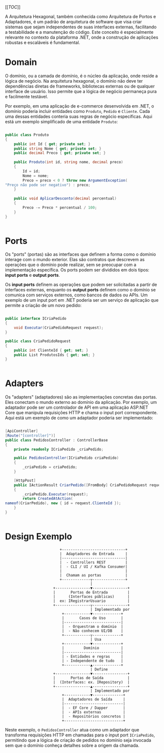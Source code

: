 [[_TOC_]]

A Arquitetura Hexagonal, também conhecida como Arquitetura de Portos e Adaptadores, é um padrão de arquitetura de software que visa criar sistemas que sejam independentes de suas interfaces externas, facilitando a testabilidade e a manutenção do código. Este conceito é especialmente relevante no contexto da plataforma .NET, onde a construção de aplicações robustas e escaláveis é fundamental.

# Domain

O domínio, ou a camada de domínio, é o núcleo da aplicação, onde reside a lógica de negócio. Na arquitetura hexagonal, o domínio não deve ter dependências diretas de frameworks, bibliotecas externas ou de qualquer interface de usuário. Isso permite que a lógica de negócio permaneça pura e facilmente testável.

Por exemplo, em uma aplicação de e-commerce desenvolvida em .NET, o domínio poderia incluir entidades como `Produto`, `Pedido` e `Cliente`. Cada uma dessas entidades conteria suas regras de negócio específicas. Aqui está um exemplo simplificado de uma entidade `Produto`:

```csharp

public class Produto
{
    public int Id { get; private set; }
    public string Nome { get; private set; }
    public decimal Preco { get; private set; }
    
    public Produto(int id, string nome, decimal preco)
    {
        Id = id;
        Nome = nome;
        Preco = preco < 0 ? throw new ArgumentException(
"Preço não pode ser negativo") : preco;
    }
    
    public void AplicarDesconto(decimal percentual)
    {
        Preco -= Preco * percentual / 100;
    }
}
    
```

# Ports

Os "ports" (portas) são as interfaces que definem a forma como o domínio interage com o mundo exterior. Elas são contratos que descrevem as operações que o domínio pode realizar, sem se preocupar com a implementação específica. Os ports podem ser divididos em dois tipos: **input ports** e **output ports**.

Os **input ports** definem as operações que podem ser solicitadas a partir de interfaces externas, enquanto os **output ports** definem como o domínio se comunica com serviços externos, como bancos de dados ou APIs. Um exemplo de um input port em .NET poderia ser um serviço de aplicação que permite a criação de um novo pedido:

```csharp

public interface ICriaPedido
{
    void Executar(CriaPedidoRequest request);
}

public class CriaPedidoRequest
{
    public int ClienteId { get; set; }
    public List ProdutosIds { get; set; }
}
    
```

# Adapters

Os "adapters" (adaptadores) são as implementações concretas das portas. Eles conectam o mundo externo ao domínio da aplicação. Por exemplo, um adaptador pode ser um controlador de API em uma aplicação ASP.NET Core que manipula requisições HTTP e chama o input port correspondente. Aqui está um exemplo de como um adaptador poderia ser implementado:

```csharp

[ApiController]
[Route("[controller]")]
public class PedidosController : ControllerBase
{
    private readonly ICriaPedido _criaPedido;

    public PedidosController(ICriaPedido criaPedido)
    {
        _criaPedido = criaPedido;
    }

    [HttpPost]
    public IActionResult CriarPedido([FromBody] CriaPedidoRequest request)
    {
        _criaPedido.Executar(request);
        return CreatedAtAction(
nameof(CriarPedido), new { id = request.ClienteId });
    }
}
    
```

# Design Exemplo
```plaintext
                         +-----------------------------+
                         |  Adaptadores de Entrada     |
                         |-----------------------------|
                         |  - Controllers REST         |
                         |  - CLI / UI / Kafka Consumer|
                         |                             |
                         |  Chamam as portas           |
                         +-------------┬---------------+
                                       |
                      +----------------▼----------------+
                      |       Portas de Entrada         |
                      |      (Interfaces públicas)      |
                      |  ex: IRegistrarUsuario          |
                      +----------------┬----------------+
                                       | Implementado por
                          +------------▼-------------+
                          |       Casos de Uso       |
                          |--------------------------|
                          |  - Orquestram o domínio  |
                          |  - Não conhecem UI/DB    |
                          +------------┬-------------+
                                       | Usa
                          +------------▼-------------+
                          |         Domínio          |
                          |--------------------------|
                          | - Entidades e regras     |
                          | - Independente de tudo   |
                          +------------▲-------------+
                                       | Define
                      +----------------▼----------------+
                      |       Portas de Saída           |
                      |  (Interfaces: ex. IRepository)  |
                      +----------------▲----------------+
                                       | Implementado por
                          +------------▼--------------+
                          |  Adaptadores de Saída     |
                          |---------------------------|
                          |  - EF Core / Dapper       |
                          |  - APIs externas          |
                          |  - Repositórios concretos |
                          +---------------------------+
```


Neste exemplo, o `PedidosController` atua como um adaptador que transforma requisições HTTP em chamadas para o input port `ICriaPedido`, permitindo que a lógica de criação de pedidos no domínio seja invocada sem que o domínio conheça detalhes sobre a origem da chamada.